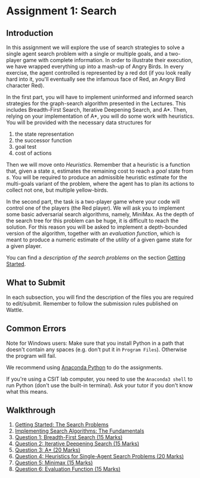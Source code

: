 # Assignment 1: Search
## Introduction

In this assignment we will explore the use of search strategies to solve a
single agent search problem with a single or multiple goals, and a two-player
game with complete information. In order to illustrate their execution, we have
wrapped everything up into a mash-up of Angry Birds. In every exercise, the
agent controlled is represented by a red dot (if you look really hard into it,
you'll eventually see the infamous face of Red, an Angry Bird character Red).

In the first part, you will have to implement uninformed and informed search
strategies for the graph-search algorithm presented in the Lectures. This
includes Breadth-First Search, Iterative Deepening Search, and A*. Then,
relying on your implementation of A*, you will do some work with heuristics.
You will be provided with the necessary data structures for

1. the state representation
2. the successor function
3. goal test
4. cost of actions

Then we will move onto _Heuristics_. Remember that a heuristic is a function
that, given a state _s_, estimates the remaining cost to reach a *goal* state
from _s_. You will be required to produce an admissible heuristic estimate for
the multi-goals variant of the problem, where the agent has to plan its actions
to collect not one, but multiple yellow-birds.

In the second part, the task is a two-player game where your code will control
one of the players (the Red player). We will ask you to implement some basic
adversarial search algorithms, namely, MiniMax. As the depth of the search tree
for this problem can be huge, it is difficult to reach the solution. For this
reason you will be asked to implement a depth-bounded version of the algorithm,
together with an _evaluation function_, which is meant to produce a numeric
estimate of the *utility* of a given game state for a given player.

You can find a *description of the search problems* on the section [Getting
Started](1_getting_started.md).

## What to Submit

In each subsection, you will find the description of the files you are required
to edit/submit. Remember to follow the submission rules published on Wattle.

## Common Errors

Note for Windows users: Make sure that you install Python in a path that
doesn't contain any spaces (e.g. don't put it in `Program Files`). Otherwise
the program will fail.

We recommend using [Anaconda Python](https://www.anaconda.com/download/) to do the assignments.

If you're using a CSIT lab computer, you need to use the `Anaconda3 shell`
to run Python (don't use the built-in terminal). Ask your tutor if you don't
know what this means.

## Walkthrough

1. [Getting Started: The Search Problems](1_getting_started.md)
2. [Implementing Search Algorithms: The Fundamentals](2_implementation_notes.md)
3. [Question 1: Breadth-First Search (15 Marks)](3_breadth_first_search.md)
4. [Question 2: Iterative Deepening Search (15 Marks)](4_iterative_deepening_search.md)
5. [Question 3: A* (20 Marks)](5_a_star.md)
6. [Question 4: Heuristics for Single-Agent Search Problems (20 Marks)](6_heuristics.md)
7. [Question 5: Minimax (15 Marks)](7_minimax.md)
8. [Question 6: Evaluation Function (15 Marks)](8_evaluation_function.md)
